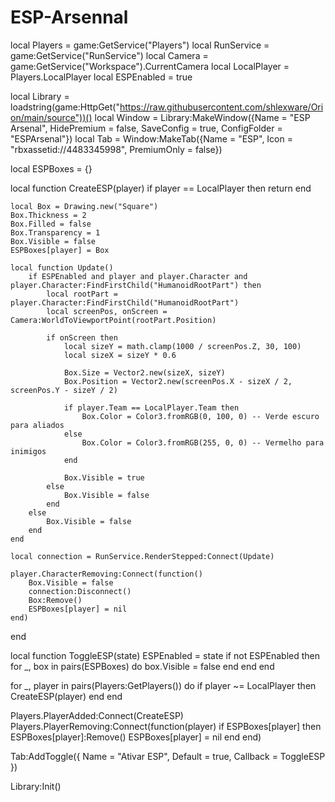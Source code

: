 # ESP-Arsennal
local Players = game:GetService("Players")
local RunService = game:GetService("RunService")
local Camera = game:GetService("Workspace").CurrentCamera
local LocalPlayer = Players.LocalPlayer
local ESPEnabled = true

local Library = loadstring(game:HttpGet("https://raw.githubusercontent.com/shlexware/Orion/main/source"))()
local Window = Library:MakeWindow({Name = "ESP Arsenal", HidePremium = false, SaveConfig = true, ConfigFolder = "ESPArsenal"})
local Tab = Window:MakeTab({Name = "ESP", Icon = "rbxassetid://4483345998", PremiumOnly = false})

local ESPBoxes = {}

local function CreateESP(player)
    if player == LocalPlayer then return end
    
    local Box = Drawing.new("Square")
    Box.Thickness = 2
    Box.Filled = false
    Box.Transparency = 1
    Box.Visible = false
    ESPBoxes[player] = Box
    
    local function Update()
        if ESPEnabled and player and player.Character and player.Character:FindFirstChild("HumanoidRootPart") then
            local rootPart = player.Character:FindFirstChild("HumanoidRootPart")
            local screenPos, onScreen = Camera:WorldToViewportPoint(rootPart.Position)
            
            if onScreen then
                local sizeY = math.clamp(1000 / screenPos.Z, 30, 100)
                local sizeX = sizeY * 0.6
                
                Box.Size = Vector2.new(sizeX, sizeY)
                Box.Position = Vector2.new(screenPos.X - sizeX / 2, screenPos.Y - sizeY / 2)
                
                if player.Team == LocalPlayer.Team then
                    Box.Color = Color3.fromRGB(0, 100, 0) -- Verde escuro para aliados
                else
                    Box.Color = Color3.fromRGB(255, 0, 0) -- Vermelho para inimigos
                end
                
                Box.Visible = true
            else
                Box.Visible = false
            end
        else
            Box.Visible = false
        end
    end
    
    local connection = RunService.RenderStepped:Connect(Update)
    
    player.CharacterRemoving:Connect(function()
        Box.Visible = false
        connection:Disconnect()
        Box:Remove()
        ESPBoxes[player] = nil
    end)
end

local function ToggleESP(state)
    ESPEnabled = state
    if not ESPEnabled then
        for _, box in pairs(ESPBoxes) do
            box.Visible = false
        end
    end
end

for _, player in pairs(Players:GetPlayers()) do
    if player ~= LocalPlayer then
        CreateESP(player)
    end
end

Players.PlayerAdded:Connect(CreateESP)
Players.PlayerRemoving:Connect(function(player)
    if ESPBoxes[player] then
        ESPBoxes[player]:Remove()
        ESPBoxes[player] = nil
    end
end)

Tab:AddToggle({
    Name = "Ativar ESP",
    Default = true,
    Callback = ToggleESP
})

Library:Init()
